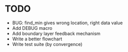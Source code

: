 # TODO


- BUG: find_min gives wrong location, right data value
- Add DEBUG macro
- Add boundary layer feedback mechanism
- Write a better flowchart
- Write test suite (by convergence)

